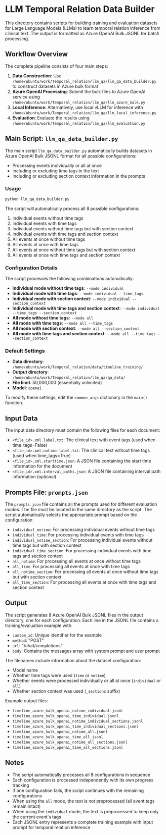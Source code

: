 # LLM Temporal Relation Data Builder

This directory contains scripts for building training and evaluation datasets for Large Language Models (LLMs) to learn temporal relation inference from clinical text. The output is formatted as Azure OpenAI Bulk JSONL for batch processing.

## Workflow Overview

The complete pipeline consists of four main steps:

1. **Data Construction**: Use `/home/ubuntu/work/Temporal_relation/llm_qa/llm_qa_data_builder.py` to construct datasets in Azure bulk format
2. **Azure OpenAI Processing**: Submit the bulk files to Azure OpenAI service using `/home/ubuntu/work/Temporal_relation/llm_qa/llm_azure_bulk.py`
3. **Local Inference**: Alternatively, use local vLLM for inference with `/home/ubuntu/work/Temporal_relation/llm_qa/llm_local_inference.py`
4. **Evaluation**: Evaluate the results using `/home/ubuntu/work/Temporal_relation/llm_qa/llm_evaluation.py`

## Main Script: `llm_qa_data_builder.py`

The main script `llm_qa_data_builder.py` automatically builds datasets in Azure OpenAI Bulk JSONL format for all possible configurations:

- Processing events individually or all at once
- Including or excluding time tags in the text
- Including or excluding section context information in the prompts

### Usage

```bash
python llm_qa_data_builder.py
```

The script will automatically process all 8 possible configurations:

1. Individual events without time tags
2. Individual events with time tags
3. Individual events without time tags but with section context
4. Individual events with time tags and section context
5. All events at once without time tags
6. All events at once with time tags
7. All events at once without time tags but with section context
8. All events at once with time tags and section context

### Configuration Details

The script processes the following combinations automatically:

- **Individual mode without time tags**: `--mode individual`
- **Individual mode with time tags**: `--mode individual --time_tags`
- **Individual mode with section context**: `--mode individual --section_context`
- **Individual mode with time tags and section context**: `--mode individual --time_tags --section_context`
- **All mode without time tags**: `--mode all`
- **All mode with time tags**: `--mode all --time_tags`
- **All mode with section context**: `--mode all --section_context`
- **All mode with time tags and section context**: `--mode all --time_tags --section_context`

### Default Settings

- **Data directory**: `/home/ubuntu/work/Temporal_relation/data/timeline_training/`
- **Output directory**: `/home/ubuntu/work/Temporal_relation/llm_qa/qa_data/`
- **File limit**: 50,000,000 (essentially unlimited)
- **Model**: `openai`

To modify these settings, edit the `common_args` dictionary in the `main()` function.

## Input Data

The input data directory must contain the following files for each document:
- `<file_id>.xml.label.txt`: The clinical text with event tags (used when time_tags=False)
- `<file_id>.xml.notime.label.txt`: The clinical text without time tags (used when time_tags=True)
- `<file_id>.xml.starttime.json`: A JSON file containing the start time information for the document
- `<file_id>.xml.interval_paths.json`: A JSON file containing interval path information (optional)

## Prompts File: `prompts.json`

The `prompts.json` file contains all the prompts used for different evaluation modes. The file must be located in the same directory as the script. The script automatically selects the appropriate prompt based on the configuration:

- `individual_notime`: For processing individual events without time tags
- `individual_time`: For processing individual events with time tags
- `individual_notime_section`: For processing individual events without time tags but with section context
- `individual_time_section`: For processing individual events with time tags and section context
- `all_notime`: For processing all events at once without time tags
- `all_time`: For processing all events at once with time tags
- `all_notime_section`: For processing all events at once without time tags but with section context
- `all_time_section`: For processing all events at once with time tags and section context

## Output

The script generates 8 Azure OpenAI Bulk JSONL files in the output directory, one for each configuration. Each line in the JSONL file contains a training/evaluation example with:
- `custom_id`: Unique identifier for the example
- `method`: "POST" 
- `url`: "/chat/completions"
- `body`: Contains the messages array with system prompt and user prompt

The filenames include information about the dataset configuration:
- Model name
- Whether time tags were used (`time` or `notime`)
- Whether events were processed individually or all at once (`individual` or `all`)
- Whether section context was used (`_sections` suffix)

Example output files:
- `timeline_azure_bulk_openai_notime_individual.jsonl`
- `timeline_azure_bulk_openai_time_individual.jsonl`
- `timeline_azure_bulk_openai_notime_individual_sections.jsonl`
- `timeline_azure_bulk_openai_time_individual_sections.jsonl`
- `timeline_azure_bulk_openai_notime_all.jsonl`
- `timeline_azure_bulk_openai_time_all.jsonl`
- `timeline_azure_bulk_openai_notime_all_sections.jsonl`
- `timeline_azure_bulk_openai_time_all_sections.jsonl`

## Notes

- The script automatically processes all 8 configurations in sequence
- Each configuration is processed independently with its own progress tracking
- If one configuration fails, the script continues with the remaining configurations
- When using the `all` mode, the text is not preprocessed (all event tags remain intact)
- When using the `individual` mode, the text is preprocessed to keep only the current event's tags
- Each JSONL entry represents a complete training example with input prompt for temporal relation inference
